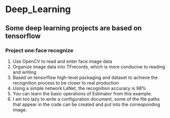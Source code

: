 # Deep_Learning
## Some deep learning projects are based on tensorflow
### Project one:face recognize
1. Use OpenCV to read and enter face image data
2. Organize image data into TFrecords, which is more conducive to reading and writing
3. Based on tensorflow high-level packaging and dataset to achieve the recognition process to be closer to real production
4. Using a simple network LeNet, the recognition accuracy is 98%
5. You can learn the basic operations of Estimator from this example.
6. I am too lazy to write a configuration document, some of the file paths that appear in the code can be created and put into the corresponding image.
